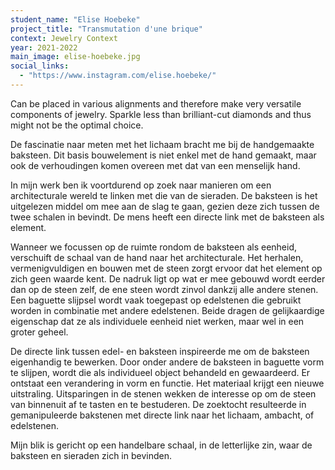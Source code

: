 ```yaml
---
student_name: "Elise Hoebeke"
project_title: "Transmutation d'une brique"
context: Jewelry Context
year: 2021-2022
main_image: elise-hoebeke.jpg
social_links:
  - "https://www.instagram.com/elise.hoebeke/"
---
```

Can be placed in various alignments and therefore make very versatile components of jewelry. Sparkle less than brilliant-cut diamonds and thus might not be the optimal choice.

De fascinatie naar meten met het lichaam bracht me bij de handgemaakte baksteen. Dit basis bouwelement is niet enkel met de hand gemaakt, maar ook de verhoudingen komen overeen met dat van een menselijk hand.

In mijn werk ben ik voortdurend op zoek naar manieren om een architecturale wereld te linken met die van de sieraden. De baksteen is het uitgelezen middel om mee aan de slag te gaan, gezien deze zich tussen de twee schalen in bevindt. De mens heeft een directe link met de baksteen als element.

Wanneer we focussen op de ruimte rondom de baksteen als eenheid, verschuift de schaal van de hand naar het architecturale. Het herhalen, vermenigvuldigen en bouwen met de steen zorgt ervoor dat het element op zich geen waarde kent. De nadruk ligt op wat er mee gebouwd wordt eerder dan op de steen zelf, de ene steen wordt zinvol dankzij alle andere stenen. Een baguette slijpsel wordt vaak toegepast op edelstenen die gebruikt worden in combinatie met andere edelstenen. Beide dragen de gelijkaardige eigenschap dat ze als individuele eenheid niet werken, maar wel in een groter geheel.

De directe link tussen edel- en baksteen inspireerde me om de baksteen eigenhandig te bewerken. Door onder andere de baksteen in baguette vorm te slijpen, wordt die als individueel object behandeld en gewaardeerd. Er ontstaat een verandering in vorm en functie. Het materiaal krijgt een nieuwe uitstraling. 
Uitsparingen in de stenen wekken de interesse op om de steen van binnenuit af te tasten en te bestuderen. De zoektocht resulteerde in gemanipuleerde bakstenen met directe link naar het lichaam, ambacht, of edelstenen. 

Mijn blik is gericht op een handelbare schaal, in de letterlijke zin, waar de baksteen en sieraden zich in bevinden. 
